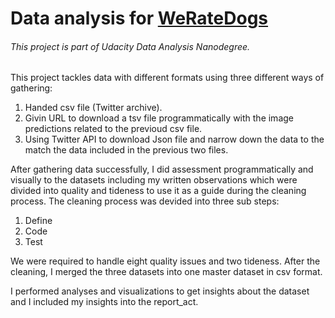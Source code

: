 # Data analysis for [WeRateDogs](https://bit.ly/3oFyxDf)

###### This project is part of Udacity Data Analysis Nanodegree. 

This project tackles data with different formats using three different ways of gathering:
1. Handed csv file (Twitter archive).
2. Givin URL to download a tsv file programmatically with the image predictions related to the previoud csv file.
3. Using Twitter API to download Json file and narrow down the data to the match the data included in the previous two files.


After gathering data successfully, I did assessment programmatically and visually to the datasets including my written observations which were divided into quality and tideness
to use it as a guide during the cleaning process.
The cleaning process was devided into three sub steps:
1. Define
2. Code 
3. Test

We were required to handle eight quality issues and two tideness.
After the cleaning, I merged the three datasets into one master dataset in csv format.

I performed analyses and visualizations to get insights about the dataset and I included my insights into the report_act.
